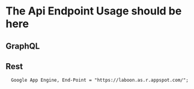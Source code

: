 
# The Api Endpoint Usage should be here

## GraphQL

## Rest

```
  Google App Engine, End-Point = "https://laboon.as.r.appspot.com/";
```
